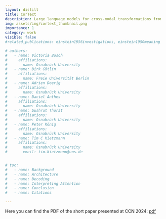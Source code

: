 ```yaml
---
layout: distill
title: CorText
description: Large language models for cross-modal transformations from visually evoked brain responses to text captions
img: assets/img/cortext_thumbnail.png
importance: 1
category: work
visible: false
#related_publications: einstein1956investigations, einstein1950meaning

# authors:
#   - name: Victoria Bosch
#     affiliations:
#       name: Osnabrück University
#   - name: Dirk Gütlin
#     affiliations:
#       name: Freie Universität Berlin
#   - name: Adrien Doerig
#     affiliations:
#       name: Osnabrück University
#   - name: Daniel Anthes
#     affiliations:
#       name: Osnabrück University
#   - name: Sushrut Thorat
#     affiliations:
#       name: Osnabrück University
#   - name: Peter König
#     affiliations:
#       name: Osnabrück University
#   - name: Tim C Kietzmann
#     affiliations:
#       name: Osnabrück University
#       email: tim.kietzmann@uos.de


# toc:
#   - name: Background
#   - name: Architecture
#   - name: Decoding
#   - name: Interpreting Attention
#   - name: Conclusion
#   - name: Citations

---
```


Here you can find the PDF of the short paper presented at CCN 2024: [pdf](/assets/pdf/Cortext_Bosch_CCN2024.pdf)
